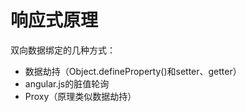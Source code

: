 # 响应式原理

双向数据绑定的几种方式：
- 数据劫持（Object.defineProperty()和setter、getter）
- angular.js的脏值轮询
- Proxy（原理类似数据劫持）